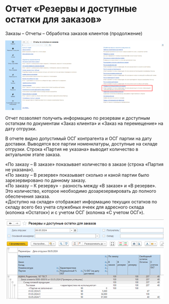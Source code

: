 # Отчет «Резервы и доступные остатки для заказов»

Заказы – Отчеты – Обработка заказов клиентов (продолжение)

[![1][1]][1]

Отчет позволяет получить информацию по резервам и доступным остаткам по документам «Заказ клиента» и «Заказ на перемещение» на дату отгрузки.  

В отчете видно допустимый ОСГ контрагента и ОСГ партии на дату доставки. Выводятся все партии номенклатуры, доступные на складе отгрузки. Строка «Партия не указана» выводит количество в актуальном этапе заказа. 

«По заказу – В заказе» показывает количество в заказе (строка «Партия не указана»).  
«По заказу – В резерве» показывает сколько и какой партии было зарезервировано по данному заказу.  
«По заказу – К резерву» - разность между «В заказе» и «В резерве». Это количество, которое необходимо дозарезервировать до полного обеспечения заказа.  
«Доступно на складе» отображает информацию текущих остатков по складу всего без учета служебных ячеек для адресного склада (колонка «Остаток») и с учетом ОСГ (колонка «С учетом ОСГ»).

[![2][2]][2]

[1]: 1.png
[2]: 2.png